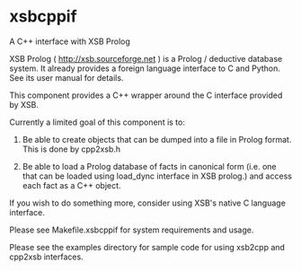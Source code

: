 # xsbcppif
A C++ interface with XSB Prolog

XSB Prolog ( http://xsb.sourceforge.net ) is a Prolog / deductive database
system. It already provides a foreign language interface to C and Python. See
its user manual for details.

This component provides a C++ wrapper around the C interface provided by XSB.

Currently a limited goal of this component is to:

1. Be able to create objects that can be dumped into a file in Prolog format.
   This is done by cpp2xsb.h

2. Be able to load a Prolog database of facts in canonical form (i.e. one that
   can be loaded using load_dync interface in XSB prolog.) and access each fact
   as a C++ object.

If you wish to do something more, consider using XSB's native C language
interface.

Please see Makefile.xsbcppif for system requirements and usage.

Please see the examples directory for sample code for using xsb2cpp and cpp2xsb
interfaces.
